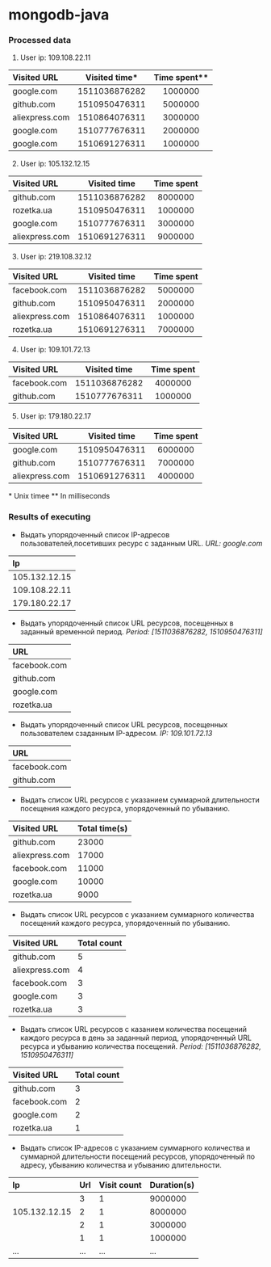 # mongodb-java

### Processed data
1. User ip: 109.108.22.11

| Visited URL     | Visited time* | Time spent** |
|:----------------|:-------------:|:------------:|
| google.com      | 1511036876282 | 1000000      |
| github.com      | 1510950476311 | 5000000      |
| aliexpress.com  | 1510864076311 | 3000000      |
| google.com      | 1510777676311 | 2000000      |
| google.com      | 1510691276311 | 1000000      |

2. User ip: 105.132.12.15

| Visited URL     | Visited time  | Time spent   |
|:----------------|:-------------:|:------------:|
| github.com      | 1511036876282 | 8000000      |
| rozetka.ua      | 1510950476311 | 1000000      |
| google.com      | 1510777676311 | 3000000      |
| aliexpress.com  | 1510691276311 | 9000000      |

3. User ip: 219.108.32.12

| Visited URL     | Visited time  | Time spent   |
|:----------------|:-------------:|:------------:|
| facebook.com    | 1511036876282 | 5000000      |
| github.com      | 1510950476311 | 2000000      |
| aliexpress.com  | 1510864076311 | 1000000      |
| rozetka.ua      | 1510691276311 | 7000000      |

4. User ip: 109.101.72.13

| Visited URL     | Visited time  | Time spent   |
|:----------------|:-------------:|:------------:|
| facebook.com    | 1511036876282 | 4000000      |
| github.com      | 1510777676311 | 1000000      |


5. User ip: 179.180.22.17

| Visited URL     | Visited time  | Time spent   |
|:----------------|:-------------:|:------------:|
| google.com      | 1510950476311 | 6000000      |
| github.com      | 1510777676311 | 7000000      |
| aliexpress.com  | 1510691276311 | 4000000      |

\* Unix timee
\** In milliseconds

### Results of executing
* Выдать упорядоченный список IP-адресов пользователей,посетивших ресурс с заданным URL. *URL: google.com*

| Ip                 |
|:-------------------|
| 105.132.12.15      |
| 109.108.22.11      |
| 179.180.22.17      |

* Выдать упорядоченный список URL ресурсов, посещенных в заданный временной период. *Period: [1511036876282, 1510950476311]*

| URL                |
|:-------------------|
| facebook.com       |
| github.com         |
| google.com         |
| rozetka.ua         |

* Выдать упорядоченный список URL ресурсов, посещенных пользователем сзаданным IP-адресом. *IP: 109.101.72.13*

| URL                |
|:-------------------|
| facebook.com       |
| github.com         |


* Выдать список URL ресурсов с указанием суммарной длительности посещения каждого ресурса, упорядоченный по убыванию.

| Visited URL     | Total time(s) |
|:----------------|:--------------|
| github.com      | 23000 |
| aliexpress.com  | 17000 |
| facebook.com    | 11000 |
| google.com      | 10000 |
| rozetka.ua      | 9000 |

* Выдать список URL ресурсов с указанием суммарного количества посещений каждого ресурса, упорядоченный по убыванию.

| Visited URL     | Total count |
|:----------------|:--------------|
| github.com      | 5 |
| aliexpress.com  | 4 |
| facebook.com    | 3 |
| google.com      | 3 |
| rozetka.ua      | 3 |

* Выдать список URL ресурсов с казанием количества посещений каждого ресурса в день за заданный период, упорядоченный URL ресурса и
убыванию количества посещений. *Period: [1511036876282, 1510950476311]*

| Visited URL     | Total count |
|:----------------|:--------------|
| github.com      | 3 |
| facebook.com    | 2 |
| google.com      | 2 |
| rozetka.ua      | 1 |

* Выдать список IP-адресов c указанием суммарного количества и суммарной длительности посещений ресурсов, упорядоченный по адресу, убыванию количества и убыванию длительности.


| Ip              | Url           |Visit count| Duration(s)|
|:----------------|:--------------|:----------|:-----------|
|                 | 3 |1|9000000
|105.132.12.15    | 2 |1|8000000
|                 | 2 |1|3000000
|                 | 1 |1|1000000
|...              | ... |...|...
